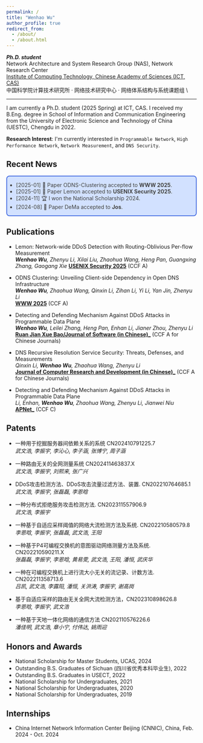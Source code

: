 ```yaml
---
permalink: /
title: "Wenhao Wu"
author_profile: true
redirect_from: 
  - /about/
  - /about.html
---
```



***Ph.D. student*** \
Network Architecture and System Research Group (NAS), Network Research Center \
[Institute of Computing Technology, Chinese Academy of Sciences (ICT, CAS)](http://www.ict.ac.cn/) \
中国科学院计算技术研究所 · 网络技术研究中心 · 网络体系结构与系统课题组 \



---

I am currently a Ph.D. student (2025 Spring) at ICT, CAS. I received my B.Eng. degree in School of Information and Communication Engineering from the University of Electronic Science and Technology of China (UESTC), Chengdu in 2022.

**Research Interest**: I'm currently interested in `Programmable Network`, `High Performance Network`, `Network Measurement`, and `DNS Security`.




## Recent News

<div style="border:1px solid #000; border-width:2px; border-color:RoyalBlue; background-color:#D2E1FF; color:#424242; border-radius: 8px;">
  <ul>
      <li>[2025-01] 📃 Paper ODNS-Clustering accepted to <b>WWW 2025</b>.</li>
      <li>[2025-01] 📃 Paper Lemon accepted to <b>USENIX Security 2025</b>. </li>
      <li>[2024-11] 🏆 I won the National Scholarship 2024. </li>
      <li>[2024-08] 📃 Paper DeMa accepted to <b>Jos</b>. </li>
  </ul>
</div>



## Publications

- Lemon: Network-wide DDoS Detection with Routing-Oblivious Per-flow Measurement \
  _**Wenhao Wu**, Zhenyu Li, Xilai Liu, Zhaohua Wang, Heng Pan, Guangxing Zhang, Gaogang Xie_
  <a href="https://www.usenix.org/conference/usenixsecurity25"><b>USENIX Security 2025</b></a>  (CCF A)  

- ODNS Clustering: Unveiling Client-side Dependency in Open DNS Infrastructure \
  _**Wenhao Wu**, Zhaohua Wang, Qinxin Li, Zihan Li, Yi Li, Yan Jin, Zhenyu Li_ \
  <a href="https://www2025.thewebconf.org/"><b>WWW 2025</b></a> (CCF A)

- Detecting and Defending Mechanism Against DDoS Attacks in Programmable Data Plane \
  _**Wenhao Wu**, Leilei Zhang, Heng Pan, Enhan Li, Jianer Zhou, Zhenyu Li_  
  <a href="http://www.jos.org.cn/"><b>Ruan Jian Xue Bao/Journal of Software (in Chinese)_</b></a> (CCF A for Chinese Journals)

- DNS Recursive Resolution Service Security: Threats, Defenses, and Measurements \
  _Qinxin Li, **Wenhao Wu**, Zhaohua Wang, Zhenyu Li_  
  <a href="http://crad.ict.ac.cn/"><b>Journal of Computer Research and Development (in Chinese)_</b></a> (CCF A for Chinese Journals)

- Detecting and Defending Mechanism Against DDoS Attacks in Programmable Data Plane \
  _Li, Enhan, **Wenhao Wu**, Zhaohua Wang, Zhenyu Li, Jianwei Niu_  
  <a href="https://conferences.sigcomm.org/events/apnet2024/index.php/"><b>APNet_</b></a> (CCF C)

## Patents

- 一种用于挖掘服务器间依赖关系的系统 CN202410791225.7 \
  _武文浩, 李振宇, 李沁心, 李子涵, 张博宁, 周子涵_

- 一种路由无关的全网测量系统 CN202411463837.X \
  _武文浩, 李振宇, 刘熙来, 张广兴_

- DDoS攻击检测方法、DDoS攻击流量过滤方法、装置. CN202210764685.1 \
  _武文浩, 李振宇, 张磊磊, 李恩晗_
  
- 一种分布式拒绝服务攻击检测方法. CN202311557906.9 \
  _武文浩, 李振宇_
  
- 一种基于自适应采样阈值的网络大流检测方法及系统. CN202210580579.8 \
  _李恩晗, 李振宇, 张磊磊, 武文浩, 王阳_
  
- 一种基于P4可编程交换机的意图驱动网络测量方法及系统. CN202210590211.X \
  _张磊磊, 李振宇, 李恩晗, 黄易雯, 武文浩, 王阳, 潘恒, 武庆华_
  
- 一种在可编程交换机上进行流大小无关的流记录、计数方法. CN202211358713.6 \
  _吕凯, 武文浩, 李露阳, 潘恒, 关洪涛, 李振宇, 谢高岗_
  
- 基于自适应采样的路由无关全网大流检测方法，CN202310898626.8 \
  _李恩晗, 李振宇, 武文浩_
  
- 一种基于天地一体化网络的通信方法 CN202110576226.6 \
  _潘佳明, 武文浩, 章小宁, 付伟达, 姚雨迎_
  
## Honors and Awards
- National Scholarship for Master Students, UCAS, 2024
- Outstanding B.S. Graduates of Sichuan (四川省优秀本科毕业生), 2022
- Outstanding B.S. Graduates in USECT, 2022
- National Scholarship for Undergraduates, 2021
- National Scholarship for Undergraduates, 2020
- National Scholarship for Undergraduates, 2019


## Internships

- China Internet Network Information Center Beijing (CNNIC), China, Feb. 2024 - Oct. 2024  


